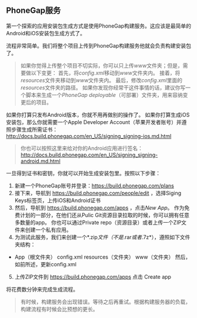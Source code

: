 ## PhoneGap服务
第一个探索的应用安装包生成方式是使用PhoneGap构建服务。这应该是最简单的Android和iOS安装包生成方式了。  

流程非常简单。我们将整个项目上传到PhoneGap构建服务他就会负责构建安装包了。

> 如果你觉得上传整个项目不切实际，你可以只上传*www*文件夹；但是，需要做以下变更：
首先，将*config.xml*移动到*www*文件夹内。
接着，将*resources*文件夹移动到*www*文件夹内。
最后，修改*config.xml*里面的*resources*文件夹的路径。
如果你发现你经常干这件事情的话，建议你写一个脚本来生成一个*PhoneGap deployable*（可部署）文件夹，用来容纳变更后的项目。

如果你打算只发布Android版本，你就不用再做别的操作了。
如果你打算生成iOS安装包，那么你就需要一个Apple Developer Account（苹果开发者账号）并遵照步骤生成所需证书： http://docs.build.phonegap.com/en_US/signing_signing-ios.md.html

> 你也可以按照这里来给对你的Android应用进行签名： http://docs.build.phonegap.com/en_US/signing_signing-android.md.html

一旦得到证书和密钥，你就可以开始生成安装包里。按照以下步骤：
1. 新建一个PhoneGap账号并登录：https://build.phonegap.com/plans
2. 接下来，导航到 https://build.phonegap.com/people/edit ，选择Siging Keys标签页，上传iOS和Android证书
3. 然后，导航到  https://build.phonegap.com/apps ，点击*New App*。
作为免费计划的一部分，在他们还从Pulic Git资源目录拉取的时候，你可以拥有任意多数量的app。
你也可以通过Private repo（资源目录）或者上传一个ZIP文件来创建一个私有应用。
4. 为测试此服务，我们来创建一个*.zip*文件（不是*.rar*或者*.7z*），遵照如下文件夹结构：
 * App（根文件夹）
   config.xml
   resources（文件夹）
   www（文件夹）
   然后，如前所述，更新config.xml
5. 上传ZIP文件到  https://build.phonegap.com/apps 点击 Create app


将花费数分钟来完成生成流程。
> 有时候，构建服务会出现错误。等待之后再重试。根据构建服务器的负载，构建流程有时候会比预想的更长。
